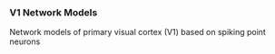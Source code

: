 ### V1 Network Models

Network models of primary visual cortex (V1) based on spiking point neurons 
